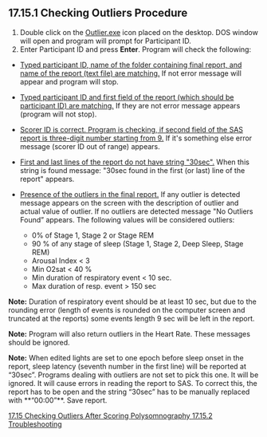 ## 17.15.1 Checking Outliers Procedure

1. Double click on the <u>Outlier.exe</u> icon placed on the desktop.  DOS window will open and program will prompt for Participant ID.
2. Enter Participant ID and press **Enter**. Program will check the following:
 
 * <u>Typed participant ID, name of the folder containing final report, and name of the report (text file) are matching.</u>  If not error message will appear and program will stop.
 * <u>Typed participant ID and first field of the report (which should be participant ID) are matching.</u>  If they are not error message appears (program will not stop).
 * <u>Scorer ID is correct.  Program is checking, if second field of the SAS report is three-digit number starting from 9.</u>  If it's something else error message (scorer ID out of range) appears.
 * <u>First and last lines of the report do not have string "30sec".</u>  When this string is found message: "30sec found in the first (or last) line of the report" appears.
 * <u>Presence of the outliers in the final report.</u> If any outlier is detected message appears on the screen with the description of outlier and actual value of outlier. If no outliers are detected message "No Outliers Found” appears. The following values will be considered outliers:

     * 0% of Stage 1, Stage 2 or Stage REM
     * 90 % of any stage of sleep (Stage 1, Stage 2, Deep Sleep, Stage REM)
     * Arousal Index < 3
     * Min O2sat < 40 %
     * Min duration of respiratory event < 10 sec.
     * Max duration of resp. event  > 150 sec

<div class="bs-callout bs-callout-info">
  <p>
    <strong>Note:</strong>
    Duration of respiratory event should be at least 10 sec, but due to the rounding error (length of events is rounded on the computer screen and truncated at the reports) some events length 9 sec will be left in the report.
  </p>
</div>

<div class="bs-callout bs-callout-info">
  <p>
    <strong>Note:</strong>
    Program will also return outliers in the Heart Rate.  These messages should be ignored.
  </p>
</div>

<div class="bs-callout bs-callout-info">
  <p>
    <strong>Note:</strong>
    When edited lights are set to one epoch before sleep onset in the report, sleep latency (seventh number in the first line) will be reported at “30sec”.  Programs dealing with outliers are not set to pick this one. It will be ignored.  It will cause errors in reading the report to SAS.   To correct this, the report has to be open and the string “30sec” has to be manually replaced with **“00:00”**. Save report.
  </p>
</div>


<div class="center">
<div class="btn-group">
  <a href=":pages_path:/manuals/polysomnography/17-15-00-checking-outliers.md" class="btn btn-default">
    <span class="glyphicon glyphicon-chevron-left"></span>
    17.15 Checking Outliers After Scoring
  </a>

  <a href=":pages_path:/manuals/polysomnography" class="btn btn-default">
    <span class="glyphicon glyphicon-chevron-up"></span>
    Polysomnography
  </a>

  <a href=":pages_path:/manuals/polysomnography/17-15-02-troubleshooting.md" class="btn btn-success">
    17.15.2 Troubleshooting
    <span class="glyphicon glyphicon-chevron-right"></span>
  </a>
</div>
</div>
